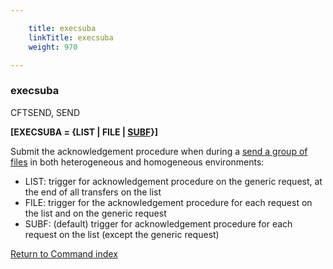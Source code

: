 ```yaml
---

    title: execsuba
    linkTitle: execsuba
    weight: 970

---
```

### execsuba

CFTSEND, SEND

****\[EXECSUBA = {LIST | FILE | <u>SUBF</u>}\]****

Submit the acknowledgement
procedure when during a [send a group of files](../../../../concepts/using_the_send_command/send_group_of_files_cl) in both heterogeneous and homogeneous environments:

- LIST: trigger for acknowledgement
    procedure on the generic request, at the end of all transfers on the list
- FILE: trigger for the acknowledgement
    procedure for each request on the list and on the generic request
- SUBF: (default) trigger for acknowledgement procedure for each request on the list (except the generic request)

[Return to Command index](../../)
